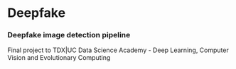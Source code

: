 # Deepfake

### Deepfake image detection pipeline

Final project to TDX|UC Data Science Academy - Deep Learning, Computer Vision and Evolutionary Computing


